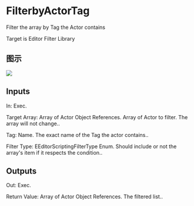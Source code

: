 # FilterbyActorTag

Filter the array by Tag the Actor contains

Target is Editor Filter Library

## 图示

![]($-20221218-18541890.png)

## Inputs

In: Exec.

Target Array: Array of Actor Object References. Array of Actor to filter. The array will not change..

Tag: Name. The exact name of the Tag the actor contains..

Filter Type: EEditorScriptingFilterType Enum. Should include or not the array's item if it respects the condition..  

## Outputs

Out: Exec.

Return Value: Array of Actor Object References. The filtered list..

